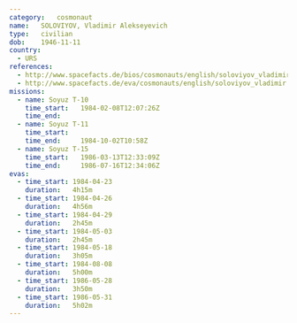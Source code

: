 ```yaml
---
category:	cosmonaut
name:	SOLOVIYOV, Vladimir Alekseyevich 
type:	civilian
dob:	1946-11-11
country:
  - URS
references:
  - http://www.spacefacts.de/bios/cosmonauts/english/soloviyov_vladimir.htm
  - http://www.spacefacts.de/eva/cosmonauts/english/soloviyov_vladimir.htm
missions:
  - name: Soyuz T-10
    time_start:   1984-02-08T12:07:26Z
    time_end:     
  - name: Soyuz T-11
    time_start:   
    time_end:     1984-10-02T10:58Z
  - name: Soyuz T-15
    time_start:   1986-03-13T12:33:09Z
    time_end:     1986-07-16T12:34:06Z
evas:
  - time_start: 1984-04-23
    duration:   4h15m
  - time_start: 1984-04-26
    duration:   4h56m
  - time_start: 1984-04-29
    duration:   2h45m
  - time_start: 1984-05-03
    duration:   2h45m
  - time_start: 1984-05-18
    duration:   3h05m
  - time_start: 1984-08-08
    duration:   5h00m
  - time_start: 1986-05-28
    duration:   3h50m
  - time_start: 1986-05-31
    duration:   5h02m
---
```

